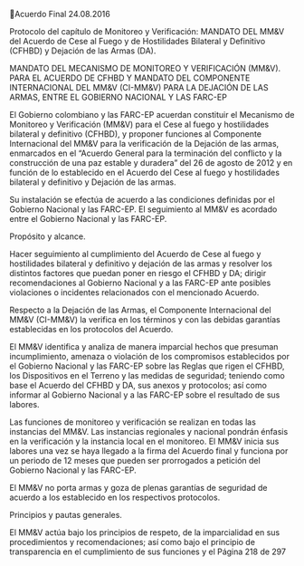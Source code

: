 Acuerdo Final 
24.08.2016 
 
Protocolo del capítulo de Monitoreo y Verificación: MANDATO DEL MM&V del Acuerdo de Cese al 
Fuego y de Hostilidades Bilateral y Definitivo (CFHBD) y Dejación de las Armas (DA). 
 
MANDATO DEL MECANISMO DE MONITOREO Y VERIFICACIÓN (MM&V). PARA EL ACUERDO DE CFHBD 
Y MANDATO DEL COMPONENTE INTERNACIONAL DEL MM&V (CI-MM&V) PARA LA DEJACIÓN DE LAS 
ARMAS, ENTRE EL GOBIERNO NACIONAL Y LAS FARC-EP 
 
El  Gobierno  colombiano  y  las  FARC-EP  acuerdan  constituir  el  Mecanismo  de  Monitoreo  y  Verificación 
(MM&V)  para  el  Cese  al  fuego  y  hostilidades  bilateral  y  definitivo  (CFHBD),  y  proponer  funciones  al 
Componente Internacional del MM&V para la verificación de la Dejación de las armas, enmarcados en el 
“Acuerdo General para la terminación del conflicto y la construcción de una paz estable y duradera” del 
26 de agosto de 2012 y en función de lo establecido en el Acuerdo del Cese al fuego y hostilidades bilateral 
y definitivo y Dejación de las armas. 
 
Su instalación se efectúa de acuerdo a las condiciones definidas por el Gobierno Nacional y las FARC-EP. 
El seguimiento al MM&V es acordado entre el Gobierno Nacional y las FARC-EP.  
 
Propósito y alcance. 
 
Hacer seguimiento al cumplimiento del Acuerdo de Cese al fuego y hostilidades bilateral y definitivo y 
dejación de las armas y resolver los distintos factores que puedan poner en riesgo el CFHBD y DA; dirigir 
recomendaciones al Gobierno Nacional y a las FARC-EP ante posibles violaciones o incidentes relacionados 
con el mencionado Acuerdo.  
 
Respecto a la Dejación de las Armas, el Componente Internacional del MM&V (CI-MM&V) la verifica en 
los términos y con las debidas garantías establecidas en los protocolos del Acuerdo. 
 
El  MM&V  identifica  y  analiza  de  manera  imparcial  hechos  que  presuman  incumplimiento,  amenaza  o 
violación de los compromisos establecidos por el Gobierno Nacional y las FARC-EP sobre las Reglas que 
rigen el CFHBD, los Dispositivos en el Terreno y las medidas de seguridad; teniendo como base el Acuerdo 
del CFHBD y DA, sus anexos y protocolos; así como informar al Gobierno Nacional y a las FARC-EP sobre 
el resultado de sus labores. 
 
Las funciones de monitoreo y verificación se realizan en todas las instancias del MM&V. Las instancias 
regionales y nacional pondrán énfasis en la verificación y la instancia local en el monitoreo. 
El MM&V inicia sus labores una vez se haya llegado a la firma del Acuerdo final y funciona por un periodo 
de 12 meses que pueden ser prorrogados a petición del Gobierno Nacional y las FARC-EP.  
 
El MM&V no porta armas y goza de plenas garantías de seguridad de acuerdo a los establecido en los 
respectivos protocolos. 
 
Principios y pautas generales.  
 
El  MM&V  actúa  bajo  los  principios  de  respeto,  de  la  imparcialidad  en  sus  procedimientos  y 
recomendaciones; así como bajo el principio de transparencia en el cumplimiento de sus funciones y el 
Página 218 de 297 
 

